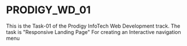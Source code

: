 # PRODIGY_WD_01
 This is the Task-01 of the  Prodigy InfoTech Web Development track. The task is "Responsive Landing Page" For creating an Interactive navigation menu 
